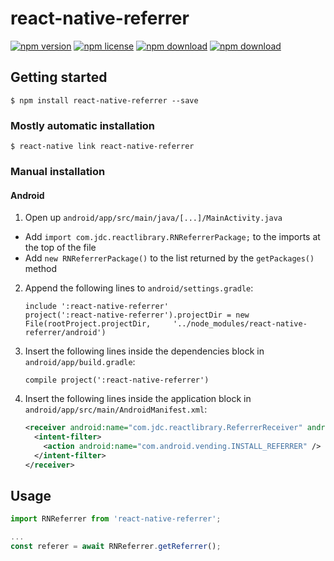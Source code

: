 
# react-native-referrer

<!-- badge -->
[![npm version](https://img.shields.io/npm/v/react-native-referrer.svg)](https://www.npmjs.com/package/react-native-referrer)
[![npm license](https://img.shields.io/npm/l/react-native-referrer.svg)](https://www.npmjs.com/package/react-native-referrer)
[![npm download](https://img.shields.io/npm/dm/react-native-referrer.svg)](https://www.npmjs.com/package/react-native-referrer)
[![npm download](https://img.shields.io/npm/dt/react-native-referrer.svg)](https://www.npmjs.com/package/react-native-referrer)
<!-- endbadge -->

## Getting started

`$ npm install react-native-referrer --save`

### Mostly automatic installation

`$ react-native link react-native-referrer`

### Manual installation


#### Android

1.  Open up `android/app/src/main/java/[...]/MainActivity.java`
-   Add `import com.jdc.reactlibrary.RNReferrerPackage;` to the imports at the top of the file
-   Add `new RNReferrerPackage()` to the list returned by the `getPackages()` method
2.  Append the following lines to `android/settings.gradle`:
  	```
  	include ':react-native-referrer'
  	project(':react-native-referrer').projectDir = new File(rootProject.projectDir, 	'../node_modules/react-native-referrer/android')
  	```
3.  Insert the following lines inside the dependencies block in `android/app/build.gradle`:
  	```
  	compile project(':react-native-referrer')
  	```
4.  Insert the following lines inside the application block in `android/app/src/main/AndroidManifest.xml`:
  	```xml
  	<receiver android:name="com.jdc.reactlibrary.ReferrerReceiver" android:exported="true">
      <intent-filter>
        <action android:name="com.android.vending.INSTALL_REFERRER" />
      </intent-filter>
    </receiver>
  	```


## Usage
```javascript
import RNReferrer from 'react-native-referrer';

...
const referer = await RNReferrer.getReferrer();
```
